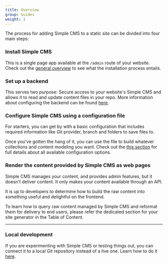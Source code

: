 ```yaml
---
title: Overview
group: Guides
weight: 1
---
```


The process for adding Simple CMS to a static site can be divided into four main steps:

### Install Simple CMS

This is a single page app available at the `/admin` route of your website.
Check out the [general overview](/docs/intro/) to see what the installation process entails.

### Set up a backend

This serves two purpose: Secure access to your website's Simple CMS and allows it to read and update content files in your repo. More information about configuring the backend can be found [here](/docs/backends-overview/).

### Configure Simple CMS using a configuration file

For starters, you can get by with a basic configuration that includes required information like Git provider, branch and folders to save files to.

Once you've gotten the hang of it, you can use the file to build whatever collections and content modeling you want. Check out the [this section](/docs/configuration-options/#configuration-file) for full details about all available configuration options.

### Render the content provided by Simple CMS as web pages

Simple CMS manages your content, and provides admin features, but it doesn't deliver content. It only makes your content available through an API.

It is up to developers to determine how to build the raw content into something useful and delightful on the frontend.

To learn how to query raw content managed by Simple CMS and reformat them for delivery to end users, please refer the dedicated section for your site generator in the Table of Content.
___
### Local development

If you are experimenting with Simple CMS or testing things out, you can connect it to a local Git repository instead of a live one. Learn how to do it [here](/docs/beta-features/#working-with-a-local-git-repository).
